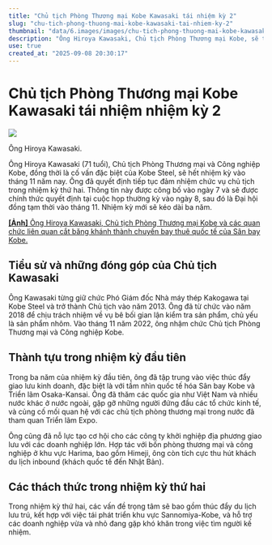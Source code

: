 ```yaml
---
title: "Chủ tịch Phòng Thương mại Kobe Kawasaki tái nhiệm kỳ 2"
slug: "chu-tich-phong-thuong-mai-kobe-kawasaki-tai-nhiem-ky-2"
thumbnail: "data/6.images/images/chu-tich-phong-thuong-mai-kobe-kawasaki-tai-nhiem-ky-2.webp"
description: "Ông Hiroya Kawasaki, Chủ tịch Phòng Thương mại Kobe, sẽ tiếp tục nhiệm kỳ 2 để thúc đẩy quốc tế hóa Sân bay Kobe, Expo và giao lưu kinh doanh."
use: true
created_at: "2025-09-08 20:30:17"
---
```


# Chủ tịch Phòng Thương mại Kobe Kawasaki tái nhiệm nhiệm kỳ 2

![](/images/20250908-00000002-kobenext-000-3-view.webp)

Ông Hiroya Kawasaki.

Ông Hiroya Kawasaki (71 tuổi), Chủ tịch Phòng Thương mại và Công nghiệp Kobe, đồng thời là cố vấn đặc biệt của Kobe Steel, sẽ hết nhiệm kỳ vào tháng 11 năm nay. Ông đã quyết định tiếp tục đảm nhiệm chức vụ chủ tịch trong nhiệm kỳ thứ hai. Thông tin này được công bố vào ngày 7 và sẽ được chính thức quyết định tại cuộc họp thường kỳ vào ngày 8, sau đó là Đại hội đồng tạm thời vào tháng 11. Nhiệm kỳ mới sẽ kéo dài ba năm.

[**[Ảnh]** Ông Hiroya Kawasaki, Chủ tịch Phòng Thương mại Kobe và các quan chức liên quan cắt băng khánh thành chuyến bay thuê quốc tế của Sân bay Kobe.](https://www.kobe-np.co.jp/news/economy/202504/0018887597.shtml?p=6)

## Tiểu sử và những đóng góp của Chủ tịch Kawasaki

Ông Kawasaki từng giữ chức Phó Giám đốc Nhà máy thép Kakogawa tại Kobe Steel và trở thành Chủ tịch vào năm 2013. Ông đã từ chức vào năm 2018 để chịu trách nhiệm về vụ bê bối gian lận kiểm tra sản phẩm, chủ yếu là sản phẩm nhôm. Vào tháng 11 năm 2022, ông nhậm chức Chủ tịch Phòng Thương mại và Công nghiệp Kobe.

## Thành tựu trong nhiệm kỳ đầu tiên

Trong ba năm của nhiệm kỳ đầu tiên, ông đã tập trung vào việc thúc đẩy giao lưu kinh doanh, đặc biệt là với tầm nhìn quốc tế hóa Sân bay Kobe và Triển lãm Osaka-Kansai. Ông đã thăm các quốc gia như Việt Nam và nhiều nước khác ở nước ngoài, gặp gỡ những người đứng đầu các tổ chức kinh tế, và củng cố mối quan hệ với các chủ tịch phòng thương mại trong nước đã tham quan Triển lãm Expo.

Ông cũng đã nỗ lực tạo cơ hội cho các công ty khởi nghiệp địa phương giao lưu với các doanh nghiệp lớn. Hợp tác với bốn phòng thương mại và công nghiệp ở khu vực Harima, bao gồm Himeji, ông còn tích cực thu hút khách du lịch inbound (khách quốc tế đến Nhật Bản).

## Các thách thức trong nhiệm kỳ thứ hai

Trong nhiệm kỳ thứ hai, các vấn đề trọng tâm sẽ bao gồm thúc đẩy du lịch lưu trú, kết hợp với việc tái phát triển khu vực Sannomiya-Kobe, và hỗ trợ các doanh nghiệp vừa và nhỏ đang gặp khó khăn trong việc tìm người kế nhiệm.